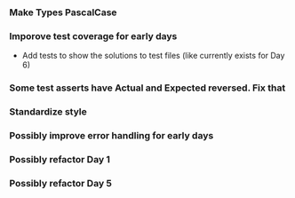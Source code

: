### Make Types PascalCase

### Imporove test coverage for early days

* Add tests to show the solutions to test files (like currently exists for Day 6)

### Some test asserts have Actual and Expected reversed. Fix that

### Standardize style

### Possibly improve error handling for early days

### Possibly refactor Day 1

### Possibly refactor Day 5